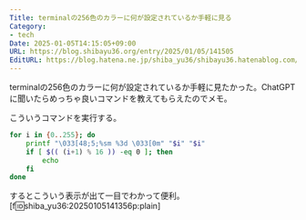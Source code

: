 ```yaml
---
Title: terminalの256色のカラーに何が設定されているか手軽に見る
Category:
- tech
Date: 2025-01-05T14:15:05+09:00
URL: https://blog.shibayu36.org/entry/2025/01/05/141505
EditURL: https://blog.hatena.ne.jp/shiba_yu36/shibayu36.hatenablog.com/atom/entry/6802418398317552182
---
```


terminalの256色のカラーに何が設定されているか手軽に見たかった。ChatGPTに聞いたらめっちゃ良いコマンドを教えてもらえたのでメモ。

こういうコマンドを実行する。
```sh
for i in {0..255}; do
    printf "\033[48;5;%sm %3d \033[0m" "$i" "$i"
    if [ $(( (i+1) % 16 )) -eq 0 ]; then
        echo
    fi
done
```

するとこういう表示が出て一目でわかって便利。
[f:id:shiba_yu36:20250105141356p:plain]
